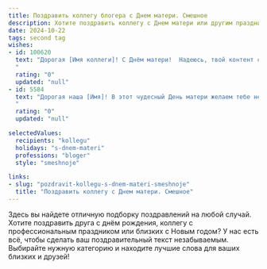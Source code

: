 ```yaml
---
title: Поздравить коллегу блогера с Днем матери. Смешное
description: Хотите поздравить коллегу с Днем матери или другим праздником? Наш ИИ создаст незабываемое поздравление, а вы обязательно выделитесь среди других.  
date: 2024-10-22
tags: second tag
wishes:
- id: 100620
  text: "Дорогая [Имя коллеги]! С Днём матери!  Надеюсь, твой контент сегодня будет настолько виральным, что даже твоя мама им гордится (ну, или хотя бы хоть раз лайкнет!).  Пусть позитивных эмоций будет больше, чем подписчиков у конкурентов, а  спокойствия — больше, чем комментариев под твоим последним постом!  С праздником!
  "
  rating: "0"
  updated: "null"
- id: 5584
  text: "Дорогая наша [Имя]! В этот чудесный День матери желаем тебе неиссякаемого вдохновения для постов, миллион подписчиков-мамочек и лайков, от которых зависнет весь Инстаграм! Пусть материнство будет твоим самым популярным и любимым блогом!
  "
  rating: "0"
  updated: "null"

selectedValues:
  recipients: "kollegu"
  holidays: "s-dnem-materi"
  professions: "bloger"
  style: "smeshnoje"

links:
- slug: "pozdravit-kollegu-s-dnem-materi-smeshnoje"
  title: "Поздравить коллегу с Днем матери. Смешное"
---
```


Здесь вы найдете отличную подборку поздравлений на любой случай.
Хотите поздравить друга с днём рождения, коллегу с профессиональным праздником или близких с Новым годом? У нас есть всё, чтобы сделать ваш поздравительный текст незабываемым. Выбирайте нужную категорию и находите лучшие слова для ваших близких и друзей!
